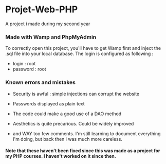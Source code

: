 # Projet-Web-PHP
A project i made during my second year

### Made with Wamp and PhpMyAdmin

To correctly open this project, you'll have to get Wamp first and inject the .sql file into your local database. The login is configured as following :
- login : root
- password : root

### Known errors and mistakes

- Security is awful : simple injections can corrupt the website
- Passwords displayed as plain text
- The code could make a good use of a DAO method
- Aesthetics is quite precarious. Could be widely improved

- and WAY too few comments. I'm still learning to document everything i'm doing, but back then i was much more careless.

#### Note that these haven't been fixed since this was made as a project for my PHP courses. I haven't worked on it since then.
